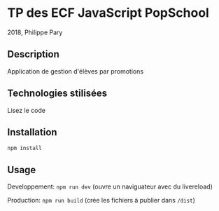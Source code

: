# TP des ECF JavaScript PopSchool

2018, Philippe Pary

## Description

Application de gestion d'élèves par promotions

## Technologies stilisées

Lisez le code

## Installation

`npm install`

## Usage

Developpement: `npm run dev` (ouvre un naviguateur avec du livereload)

Production: `npm run build` (crée les fichiers à publier dans `/dist`)
